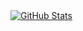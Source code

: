 <a href="https://github.com/feifeibear">
  <img align="center" alt="GitHub Stats" src="https://github-readme-stats.vercel.app/api?theme=radical&username=feifeibear&show_icons=true&include_all_commits=true" />
</a>
